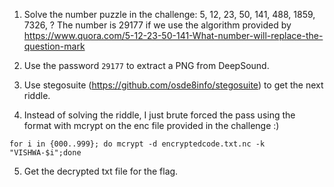 1. Solve the number puzzle in the challenge:
5, 12, 23, 50, 141, 488, 1859, 7326, ?
The number is 29177 if we use the algorithm provided by https://www.quora.com/5-12-23-50-141-What-number-will-replace-the-question-mark

2. Use the password `29177` to extract a PNG from DeepSound.

3. Use stegosuite (https://github.com/osde8info/stegosuite) to get the next riddle.

4. Instead of solving the riddle, I just brute forced the pass using the format with mcrypt on the enc file provided in the challenge :)

`for i in {000..999}; do mcrypt -d encryptedcode.txt.nc -k "VISHWA-$i";done`

5. Get the decrypted txt file for the flag.
